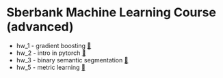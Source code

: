 # Sberbank Machine Learning Course (advanced)
- hw_1 - gradient boosting [📄](./hw/GradientBoostingTask1.ipynb)
- hw_2 - intro in pytorch [📄](./hw_2_pytorch.ipynb)
- hw_3 - binary semantic segmentation [📄](./hw_3_binary_semantic_segmentation_partial.ipynb)
- hw_5 - metric learning [📄](./hw_5_metric_learning_small.ipynb)
